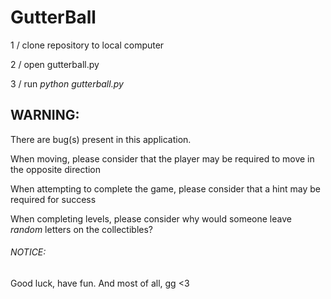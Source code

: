 # __GutterBall__

1 / clone repository to local computer

2 / open gutterball.py

3 / run *python gutterball.py*




## WARNING:
There are bug(s) present in this application. 

When moving, please consider that the player may be required to move in the opposite direction

When attempting to complete the game, please consider that a hint may be required for success

When completing levels, please consider why would someone leave *random* letters on the collectibles?

###### NOTICE:
Good luck, have fun.
And most of all, gg <3